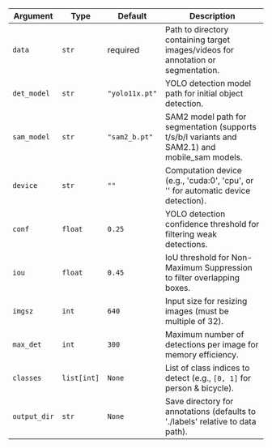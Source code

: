| Argument     | Type        | Default        | Description                                                                                    |
| ------------ | ----------- | -------------- | ---------------------------------------------------------------------------------------------- |
| `data`       | `str`       | required       | Path to directory containing target images/videos for annotation or segmentation.              |
| `det_model`  | `str`       | `"yolo11x.pt"` | YOLO detection model path for initial object detection.                                        |
| `sam_model`  | `str`       | `"sam2_b.pt"`  | SAM2 model path for segmentation (supports t/s/b/l variants and SAM2.1) and mobile_sam models. |
| `device`     | `str`       | `""`           | Computation device (e.g., 'cuda:0', 'cpu', or '' for automatic device detection).              |
| `conf`       | `float`     | `0.25`         | YOLO detection confidence threshold for filtering weak detections.                             |
| `iou`        | `float`     | `0.45`         | IoU threshold for Non-Maximum Suppression to filter overlapping boxes.                         |
| `imgsz`      | `int`       | `640`          | Input size for resizing images (must be multiple of 32).                                       |
| `max_det`    | `int`       | `300`          | Maximum number of detections per image for memory efficiency.                                  |
| `classes`    | `list[int]` | `None`         | List of class indices to detect (e.g., `[0, 1]` for person & bicycle).                         |
| `output_dir` | `str`       | `None`         | Save directory for annotations (defaults to './labels' relative to data path).                 |
